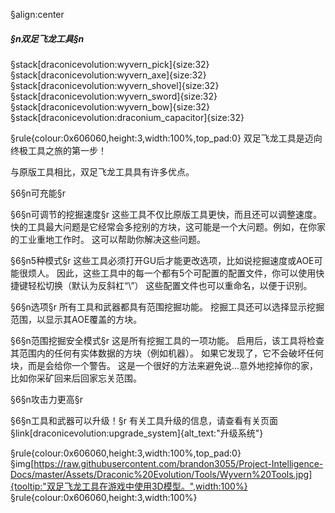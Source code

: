 §align:center
##### §n双足飞龙工具§n

§stack[draconicevolution:wyvern_pick]{size:32} §stack[draconicevolution:wyvern_axe]{size:32} §stack[draconicevolution:wyvern_shovel]{size:32} §stack[draconicevolution:wyvern_sword]{size:32} §stack[draconicevolution:wyvern_bow]{size:32} §stack[draconicevolution:draconium_capacitor]{size:32}

§rule{colour:0x606060,height:3,width:100%,top_pad:0}
双足飞龙工具是迈向终极工具之旅的第一步！

与原版工具相比，双足飞龙工具具有许多优点。

§6§n可充能§r

§6§n可调节的挖掘速度§r
这些工具不仅比原版工具更快，而且还可以调整速度。
快的工具最大问题是它经常会多挖别的方块，这可能是一个大问题。例如，在你家的工业重地工作时。
这可以帮助你解决这些问题。

§6§n5种模式§r
这些工具必须打开GU后才能更改选项，比如说挖掘速度或AOE可能很烦人。
因此，这些工具中的每一个都有5个可配置的配置文件，你可以使用快捷键轻松切换（默认为反斜杠“\”）
这些配置文件也可以重命名，以便于识别。

§6§n选项§r
所有工具和武器都具有范围挖掘功能。 挖掘工具还可以选择显示挖掘范围，以显示其AOE覆盖的方块。

§6§n范围挖掘安全模式§r
这是所有挖掘工具的一项功能。 启用后，该工具将检查其范围内的任何有实体数据的方块（例如机器）。
如果它发现了，它不会破坏任何块，而是会给你一个警告。
这是一个很好的方法来避免说...意外地挖掉你的家，比如你采矿回来后回家忘关范围。

§6§n攻击力更高§r

§6§n工具和武器可以升级！§r
有关工具升级的信息，请查看有关页面§link[draconicevolution:upgrade_system]{alt_text:"升级系统"}

§rule{colour:0x606060,height:3,width:100%,top_pad:0}
§img[https://raw.githubusercontent.com/brandon3055/Project-Intelligence-Docs/master/Assets/Draconic%20Evolution/Tools/Wyvern%20Tools.jpg]{tooltip:"双足飞龙工具在游戏中使用3D模型。",width:100%}
§rule{colour:0x606060,height:3,width:100%}